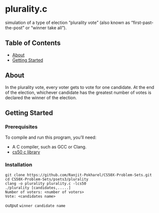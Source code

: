# plurality.c
simulation of a type of election
“plurality vote” (also known as “first-past-the-post” or “winner take all”).

## Table of Contents
- [About](#about)
- [Getting Started](#getting-started)

## About
In the plurality vote, every voter gets to vote for one candidate. 
At the end of the election, whichever candidate has the greatest number of votes 
is declared the winner of the election.

## Getting Started
### Prerequisites
To compile and run this program, you’ll need:
- A C compiler, such as GCC or Clang.
- [cs50 c library](https://cs50.readthedocs.io/libraries/cs50/c/)

### Installation
   ```
   git clone https://github.com/Ranjit-Pokharel/CS50X-Problem-Sets.git
   cd CS50X-Problem-Sets/psets3/plurality
   clang -o plurality plurality.c -lcs50
   ./plurality [candidates,.....]
   Number of voters: <number of voters>
   Vote: <candidates name>
   ```
   output ``winner candidate name``
